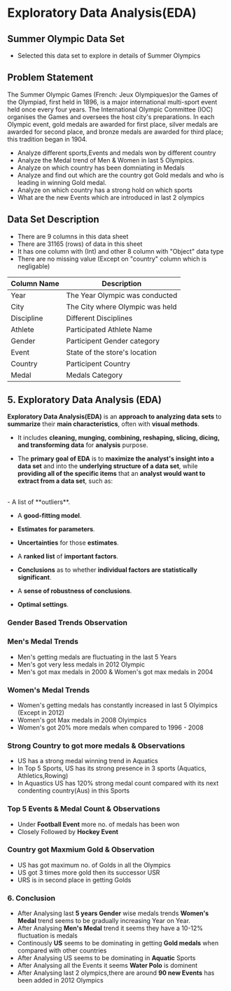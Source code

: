 # Exploratory Data Analysis(EDA) 
## Summer Olympic Data Set
- Selected this data set to explore in details of Summer Olympics

## Problem Statement 
The Summer Olympic Games (French: Jeux Olympiques)or the Games of the Olympiad, first held in 1896, is a major international multi-sport event held once every four years. The International Olympic Committee (IOC) organises the Games and oversees the host city's preparations. In each Olympic event, gold medals are awarded for first place, silver medals are awarded for second place, and bronze medals are awarded for third place; this tradition began in 1904.

- Analyze different sports,Events and medals won by different country
- Analyze the Medal trend of Men & Women in last 5 Olympics.
- Analyze on which country has been domniating in Medals
- Analyze and find out which are the country got Gold medals and who is leading in winning Gold medal.
- Analyze on which country has a strong hold on which sports
- What are the new Events which are introduced in last 2 olympics

## Data Set Description
- There are 9 columns in this data sheet
- There are 31165 (rows) of data in this sheet
- It has one column with (Int) and other 8 column with "Object" data type
- There are no missing value (Except on "country" column which is negligable)


| Column Name  |Description   |
| ------------ | ------------ |
| Year  |  The Year Olympic was conducted |
|  City | The City where Olympic was held  |
|Discipline   |  Different Disciplines |
| Athlete  | Participated Athlete Name  |
| Gender  | Participent Gender category   |
| Event   |  State of the store's location |
| Country  | Participent Country   |
| Medal |Medals Category |

## 5. Exploratory Data Analysis (EDA) <br>

**Exploratory Data Analysis(EDA)** is an **approach to analyzing data sets** to **summarize** their **main characteristics**, often with **visual methods**. 


- It includes **cleaning, munging, combining, reshaping, slicing, dicing, and transforming data** for **analysis** purpose.


- The **primary goal of EDA** is to **maximize the analyst's insight into a data set** and into the **underlying structure of a data set**, while **providing all of the specific items** that an **analyst would want to extract from a data set**, such as:
 <br>
  - A list of **outliers**.<br>
  
  - A **good-fitting model**.  <br>
  
  - **Estimates for parameters**.<br>
  
  - **Uncertainties** for those **estimates**.<br>
  
  - A **ranked list** of **important factors**.<br>
  
  - **Conclusions** as to whether **individual factors are statistically significant**.<br>
  
  - A **sense of robustness of conclusions**.<br>
  
  - **Optimal settings**.<br>

### Gender Based Trends Observation

### Men's Medal Trends

- Men's getting medals are fluctuating in the last 5 Years
- Men's got very less medals in 2012 Olympic
- Men's got max medals in 2000 & Women's got max medals in 2004

### Women's Medal Trends
- Women's getting medals has constantly increased in last 5 Olyimpics (Except in 2012)
- Women's got Max medals in 2008 Olyimpics
- Women's got 20% more medals when compared to 1996 - 2008

### Strong Country to got more medals & Observations
- US has a strong medal winning trend in Aquatics
- In Top 5 Sports, US has its strong presence in 3 sports (Aquatics, Athletics,Rowing)
- In Aquastics US has 120% strong medal count compared with its next condenting country(Aus) in this Sports


### Top 5 Events & Medal Count & Observations
- Under **Football Event**  more no. of medals has been won
- Closely Followed by **Hockey Event**

### Country got Maxmium Gold & Observation

- US has got maximum no. of Golds in all the Olympics
- US got 3 times more gold then its successor USR
- URS is in second place in getting Golds

### 6. Conclusion

- After Analysing last **5 years Gender** wise medals trends **Women's Medal** trend seems to be gradually increasing Year on Year.
- After Analysing **Men's Medal** trend it seems they have a 10-12% fluctuation is medals 
- Continously **US** seems to be dominating in getting **Gold medals** when compared with other countries
- After Analysing US seems to be dominating in **Aquatic** Sports
- After Analysing all the Events it seems **Water Polo** is dominent
- After Analysing last 2 olympics,there are around **90 new Events** has been added in 2012 Olympics


